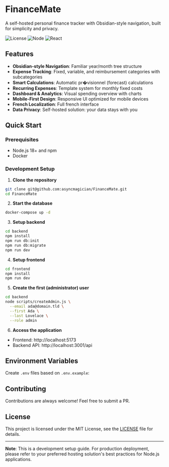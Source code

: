 # FinanceMate

A self-hosted personal finance tracker with Obsidian-style navigation, built for simplicity and privacy.

![License](https://img.shields.io/badge/license-MIT-blue)
![Node](https://img.shields.io/badge/node-%3E%3D18.0.0-brightgreen)
![React](https://img.shields.io/badge/react-18.x-61dafb)

## Features

- **Obsidian-style Navigation**: Familiar year/month tree structure
- **Expense Tracking**: Fixed, variable, and reimbursement categories with subcategories
- **Smart Calculations**: Automatic pr�visionnel (forecast) calculations
- **Recurring Expenses**: Template system for monthly fixed costs
- **Dashboard & Analytics**: Visual spending overview with charts
- **Mobile-First Design**: Responsive UI optimized for mobile devices
- **French Localization**: Full french interface
- **Data Privacy**: Self-hosted solution: your data stays with you

## Quick Start

### Prerequisites

- Node.js 18+ and npm
- Docker 

### Development Setup

1. **Clone the repository**
```bash
git clone git@github.com:asyncmagician/FinanceMate.git
cd FinanceMate
```

2. **Start the database**
```bash
docker-compose up -d
```

3. **Setup backend**
```bash
cd backend
npm install
npm run db:init     
npm run db:migrate   
npm run dev          
```

4. **Setup frontend** 
```bash
cd frontend
npm install
npm run dev          
```

5. **Create the first (administrator) user**
```bash
cd backend
node scripts/createAdmin.js \
  --email ada@domain.tld \
  --first Ada \
  --last Lovelace \
  --role admin
```

6. **Access the application**
- Frontend: http://localhost:5173
- Backend API: http://localhost:3001/api

## Environment Variables

Create `.env` files based on `.env.example`:

## Contributing

Contributions are always welcome! Feel free to submit a PR.

## License
This project is licensed under the MIT License, see the [LICENSE](LICENSE) file for details.

---

**Note**: This is a development setup guide. For production deployment, please refer to your preferred hosting solution's best practices for Node.js applications.